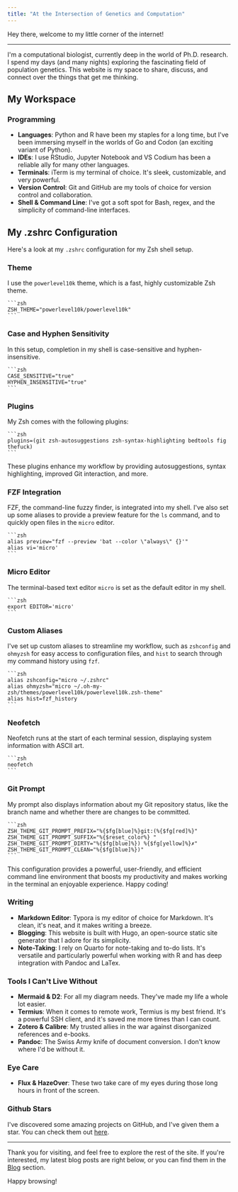 ```yaml
---
title: "At the Intersection of Genetics and Computation"
---
```


Hey there, welcome to my little corner of the internet!

---

I'm a computational biologist, currently deep in the world of Ph.D. research. I spend my days (and many nights) exploring the fascinating field of population genetics. This website is my space to share, discuss, and connect over the things that get me thinking.

## My Workspace

### Programming

- **Languages**: Python and R have been my staples for a long time, but I've been immersing myself in the worlds of Go and Codon (an exciting variant of Python).
- **IDEs**: I use RStudio, Jupyter Notebook and VS Codium has been a reliable ally for many other languages.
- **Terminals**: iTerm is my terminal of choice. It's sleek, customizable, and very powerful.
- **Version Control**: Git and GitHub are my tools of choice for version control and collaboration.
- **Shell & Command Line**: I've got a soft spot for Bash, regex, and the simplicity of command-line interfaces.



## My .zshrc Configuration

Here's a look at my `.zshrc` configuration for my Zsh shell setup.

### Theme

I use the `powerlevel10k` theme, which is a fast, highly customizable Zsh theme. 

    ```zsh
    ZSH_THEME="powerlevel10k/powerlevel10k"
    ```

### Case and Hyphen Sensitivity

In this setup, completion in my shell is case-sensitive and hyphen-insensitive.

    ```zsh
    CASE_SENSITIVE="true"
    HYPHEN_INSENSITIVE="true"
    ```

### Plugins

My Zsh comes with the following plugins:

    ```zsh
    plugins=(git zsh-autosuggestions zsh-syntax-highlighting bedtools fig thefuck)
    ```

These plugins enhance my workflow by providing autosuggestions, syntax highlighting, improved Git interaction, and more.

### FZF Integration

FZF, the command-line fuzzy finder, is integrated into my shell. I've also set up some aliases to provide a preview feature for the `ls` command, and to quickly open files in the `micro` editor.

    ```zsh
    alias preview="fzf --preview 'bat --color \"always\" {}'"
    alias vi='micro'
    ```

### Micro Editor

The terminal-based text editor `micro` is set as the default editor in my shell.

    ```zsh
    export EDITOR='micro'
    ```

### Custom Aliases

I've set up custom aliases to streamline my workflow, such as `zshconfig` and `ohmyzsh` for easy access to configuration files, and `hist` to search through my command history using `fzf`.

    ```zsh
    alias zshconfig="micro ~/.zshrc"
    alias ohmyzsh="micro ~/.oh-my-zsh/themes/powerlevel10k/powerlevel10k.zsh-theme"
    alias hist=fzf_history
    ```

### Neofetch

Neofetch runs at the start of each terminal session, displaying system information with ASCII art.

    ```zsh
    neofetch
    ```

### Git Prompt

My prompt also displays information about my Git repository status, like the branch name and whether there are changes to be committed.

    ```zsh
    ZSH_THEME_GIT_PROMPT_PREFIX="%{$fg[blue]%}git:(%{$fg[red]%}"
    ZSH_THEME_GIT_PROMPT_SUFFIX="%{$reset_color%} "
    ZSH_THEME_GIT_PROMPT_DIRTY="%{$fg[blue]%}) %{$fg[yellow]%}✗"
    ZSH_THEME_GIT_PROMPT_CLEAN="%{$fg[blue]%})"
    ```

This configuration provides a powerful, user-friendly, and efficient command line environment that boosts my productivity and makes working in the terminal an enjoyable experience. Happy coding!

### Writing

- **Markdown Editor**: Typora is my editor of choice for Markdown. It's clean, it's neat, and it makes writing a breeze.
- **Blogging**: This website is built with Hugo, an open-source static site generator that I adore for its simplicity.
- **Note-Taking**: I rely on Quarto for note-taking and to-do lists. It's versatile and particularly powerful when working with R and has deep integration with Pandoc and LaTex.

### Tools I Can't Live Without

- **Mermaid & D2**: For all my diagram needs. They've made my life a whole lot easier.
- **Termius**: When it comes to remote work, Termius is my best friend. It's a powerful SSH client, and it's saved me more times than I can count.
- **Zotero & Calibre**: My trusted allies in the war against disorganized references and e-books.
- **Pandoc**: The Swiss Army knife of document conversion. I don't know where I'd be without it.

### Eye Care

- **Flux & HazeOver**: These two take care of my eyes during those long hours in front of the screen.

### Github Stars

I've discovered some amazing projects on GitHub, and I've given them a star. You can check them out [here](https://github.com/shashankpritam?tab=stars).

---

Thank you for visiting, and feel free to explore the rest of the site. If you're interested, my latest blog posts are right below, or you can find them in the [Blog](https://www.gomodelbio.systems/blog/) section. 

Happy browsing!
